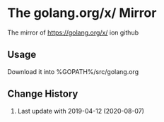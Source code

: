 # The golang.org/x/ Mirror
The mirror of https://golang.org/x/ ion github

## Usage
Download it into %GOPATH%/src/golang.org

## Change History
1. Last update with 2019-04-12 (2020-08-07)